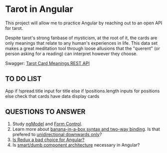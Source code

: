 # Tarot in Angular

This project will allow me to practice Angular by reaching out to an open API for tarot.

Despite tarot's strong fanbase of mysticism, at the root of it, the cards are only meanings that relate to any human's experiences in life. This data set makes a great meditation tool through loose allusions that the "querent" (or person asking for a reading) can interpret however they choose.

Swagger: [Tarot Card Meanings REST API](https://app.swaggerhub.com/apis/ekswagger/rws-tarot_card_api/1.0.0)

## TO DO LIST

App
  if !spread.title
    input for title
  else if !positions.length
    inputs for positions
  else
    check that cards have data
    display cards

## QUESTIONS TO ANSWER

1. Study [ngModel](https://angular.io/api/forms/NgModel) and [Form Control](https://angular.io/api/forms/FormControl).
1. Learn more about [banana-in-a-box syntax and two-way binding](https://ofirrifo.medium.com/custom-angular-component-using-two-way-data-binding-aka-banana-in-a-box-syntax-9eb06b8cfb09). Is that prefered to [unidirectional downwards only](https://www.educative.io/answers/what-is-unidirectional-data-flow-in-react)?
1. [Is Redux a bad choice for Angular?](https://www.stackchief.com/blog/Why%20you%20should%20NEVER%20use%20Redux%20with%20Angular)
1. Is [smart/dumb component architecture](https://blog.angular-university.io/angular-2-smart-components-vs-presentation-components-whats-the-difference-when-to-use-each-and-why/) necessary in Angular?
